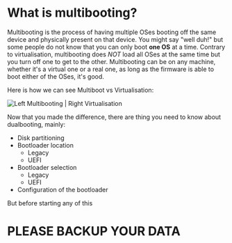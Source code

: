 
# What is multibooting?

Multibooting is the process of having multiple OSes booting off the same device and physically present on that device. You might say "well duh!" but some people do not know that you can only boot **one OS** at a time. Contrary to virtualisation, multibooting does *NOT* load all OSes at the same time but you turn off one to get to the other. Multibooting can be on any machine, whether it's a virtual one or a real one, as long as the firmware is able to boot either of the OSes, it's good.

Here is how we can see Multiboot vs Virtualisation:

![Left Multibooting  |  Right Virtualisation](../images/mbvm.png)

Now that you made the difference, there are thing you need to know about dualbooting, mainly:

- Disk partitioning
- Bootloader location
  - Legacy
  - UEFI
- Bootloader selection
  - Legacy
  - UEFI
- Configuration of the bootloader

But before starting any of this

# PLEASE BACKUP YOUR DATA
